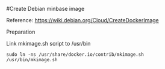 #Create Debian minbase image

Reference: https://wiki.debian.org/Cloud/CreateDockerImage


Preparation

Link mkimage.sh script to /usr/bin
```
sudo ln -ns /usr/share/docker.io/contrib/mkimage.sh /usr/bin/mkimage.sh

```
